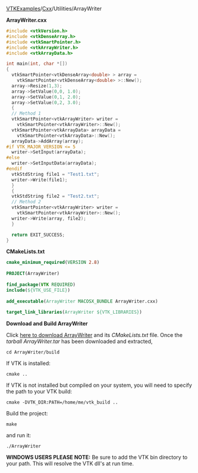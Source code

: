 [VTKExamples](/home/)/[Cxx](/Cxx)/Utilities/ArrayWriter

**ArrayWriter.cxx**
```c++
#include <vtkVersion.h>
#include <vtkDenseArray.h>
#include <vtkSmartPointer.h>
#include <vtkArrayWriter.h>
#include <vtkArrayData.h>

int main(int, char *[])
{
  vtkSmartPointer<vtkDenseArray<double> > array =
    vtkSmartPointer<vtkDenseArray<double> >::New();
  array->Resize(1,3);
  array->SetValue(0,0, 1.0);
  array->SetValue(0,1, 2.0);
  array->SetValue(0,2, 3.0);
  {
  // Method 1
  vtkSmartPointer<vtkArrayWriter> writer =
    vtkSmartPointer<vtkArrayWriter>::New();
  vtkSmartPointer<vtkArrayData> arrayData =
    vtkSmartPointer<vtkArrayData>::New();
  arrayData->AddArray(array);
#if VTK_MAJOR_VERSION <= 5
  writer->SetInput(arrayData);
#else
  writer->SetInputData(arrayData);
#endif
  vtkStdString file1 = "Test1.txt";
  writer->Write(file1);
  }
  {
  vtkStdString file2 = "Test2.txt";
  // Method 2
  vtkSmartPointer<vtkArrayWriter> writer =
    vtkSmartPointer<vtkArrayWriter>::New();
  writer->Write(array, file2);
  }

  return EXIT_SUCCESS;
}
```
**CMakeLists.txt**
```cmake
cmake_minimum_required(VERSION 2.8)
 
PROJECT(ArrayWriter)
 
find_package(VTK REQUIRED)
include(${VTK_USE_FILE})
 
add_executable(ArrayWriter MACOSX_BUNDLE ArrayWriter.cxx)
 
target_link_libraries(ArrayWriter ${VTK_LIBRARIES})
```

**Download and Build ArrayWriter**

Click [here to download ArrayWriter](https://github.com/lorensen/VTKWikiExamplesTarballs/raw/master/ArrayWriter.tar) and its *CMakeLists.txt* file.
Once the *tarball ArrayWriter.tar* has been downloaded and extracted,
```
cd ArrayWriter/build 
```
If VTK is installed:
```
cmake ..
```
If VTK is not installed but compiled on your system, you will need to specify the path to your VTK build:
```
cmake -DVTK_DIR:PATH=/home/me/vtk_build ..
```
Build the project:
```
make
```
and run it:
```
./ArrayWriter
```
**WINDOWS USERS PLEASE NOTE:** Be sure to add the VTK bin directory to your path. This will resolve the VTK dll's at run time.

